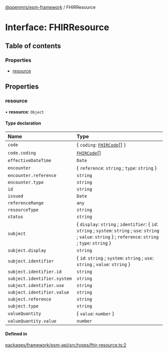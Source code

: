 [@openmrs/esm-framework](../API.md) / FHIRResource

# Interface: FHIRResource

## Table of contents

### Properties

- [resource](FHIRResource.md#resource)

## Properties

### resource

• **resource**: `Object`

#### Type declaration

| Name | Type |
| :------ | :------ |
| `code` | { `coding`: [`FHIRCode`](FHIRCode.md)[]  } |
| `code.coding` | [`FHIRCode`](FHIRCode.md)[] |
| `effectiveDateTime` | `Date` |
| `encounter` | { `reference`: `string` ; `type`: `string`  } |
| `encounter.reference` | `string` |
| `encounter.type` | `string` |
| `id` | `string` |
| `issued` | `Date` |
| `referenceRange` | `any` |
| `resourceType` | `string` |
| `status` | `string` |
| `subject` | { `display`: `string` ; `identifier`: { `id`: `string` ; `system`: `string` ; `use`: `string` ; `value`: `string`  } ; `reference`: `string` ; `type`: `string`  } |
| `subject.display` | `string` |
| `subject.identifier` | { `id`: `string` ; `system`: `string` ; `use`: `string` ; `value`: `string`  } |
| `subject.identifier.id` | `string` |
| `subject.identifier.system` | `string` |
| `subject.identifier.use` | `string` |
| `subject.identifier.value` | `string` |
| `subject.reference` | `string` |
| `subject.type` | `string` |
| `valueQuantity` | { `value`: `number`  } |
| `valueQuantity.value` | `number` |

#### Defined in

[packages/framework/esm-api/src/types/fhir-resource.ts:2](https://github.com/nanfuka/openmrs-esm-core/blob/master/packages/framework/esm-api/src/types/fhir-resource.ts#L2)
